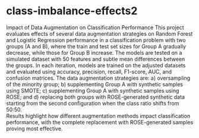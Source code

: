 # class-imbalance-effects2
Impact of Data Augmentation on Classification Performance
This project evaluates effects of several data augmentation strategies on Random Forest and Logistic Regression performance in a classification problem with two groups (A and B), where the train and test set sizes for Group A gradually decrease, while those for Group B increase. The models are tested on a simulated dataset with 50 features and subtle mean differences between the groups. In each iteration, models are trained on the adjusted datasets and evaluated using accuracy, precision, recall, F1-score, AUC, and confusion matrices. 
The data augmentation strategies are: a) oversampling of the minority group; b) supplementing Group A with synthetic samples using SMOTE; c) supplementing Group A with synthetic samples using ROSE; and d) replacing both groups with ROSE-generated synthetic data starting from the second configuration when the class ratio shifts from 50:50.  
Results highlight how different augmentation methods impact classification performance, with the complete replacement with ROSE-generated samples proving most effective.

